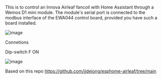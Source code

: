This is to control an Innova Airleaf fancoil with Home Assistant through a Wemos D1 mini module. The module's serial port is connected to the modbus interface of the EWA044 control board, provided you have such a board installed.

![image](https://github.com/user-attachments/assets/694e3c60-e4a6-4330-8a02-6268524e3007)

Connetions

Dip-switch F ON


![image](https://github.com/user-attachments/assets/6c2f3fee-3e43-4448-bee6-f2085033da66)



Based on this repo
https://github.com/jjdejong/esphome-airleaf/tree/main

